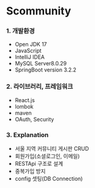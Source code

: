 # Scommunity

### 1. 개발환경

- Open JDK 17
- JavaScript
- IntelliJ IDEA
- MySQL Server8.0.29
- SpringBoot version 3.2.2

### 2. 라이브러리, 프레임워크

- React.js
- lombok
- maven
- OAuth, Security

### 3. Explanation

- 서울 지역 커뮤니티 게시판 CRUD
- 회원가입(소셜로그인, 이메일)
- RESTApi 구조로 설계
- 중복가입 방지
- config 셋팅(DB Connection)
